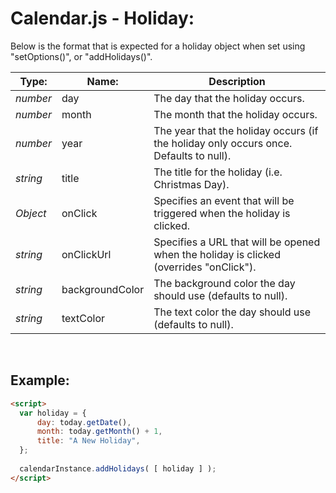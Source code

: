 # Calendar.js - Holiday:

Below is the format that is expected for a holiday object when set using "setOptions()", or "addHolidays()".

| Type: | Name: | Description |
| --- | --- | --- |
| *number* | day | The day that the holiday occurs. |
| *number* | month | The month that the holiday occurs. |
| *number* | year | The year that the holiday occurs (if the holiday only occurs once. Defaults to null). |
| *string* | title | The title for the holiday (i.e. Christmas Day). |
| *Object* | onClick | Specifies an event that will be triggered when the holiday is clicked. |
| *string* | onClickUrl | Specifies a URL that will be opened when the holiday is clicked (overrides "onClick"). |
| *string* | backgroundColor | The background color the day should use (defaults to null). |
| *string* | textColor | The text color the day should use (defaults to null). |

<br>


## Example:

```markdown
<script> 
  var holiday = {
      day: today.getDate(),
      month: today.getMonth() + 1,
      title: "A New Holiday",
  };
  
  calendarInstance.addHolidays( [ holiday ] );
</script>
```